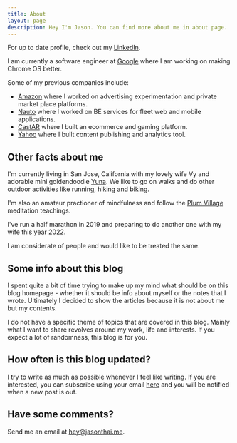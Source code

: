 ```yaml
---
title: About
layout: page
description: Hey I'm Jason. You can find more about me in about page.
---
```


For up to date profile, check out my [LinkedIn](https://www.linkedin.com/in/jasontthai).

I am currently a software engineer at [Google](https://google.com) where I am working on making Chrome OS better.

Some of my previous companies include:

* [Amazon](https://www.amazon.com) where I worked on advertising experimentation and private market place platforms. 
* [Nauto](https://www.nauto.com) where I worked on BE services for fleet web and mobile applications.
* [CastAR](http://castar.com) where I built an ecommerce and gaming platform.
* [Yahoo](https://yahoo.com) where I built content publishing and analytics tool.

## Other facts about me
I'm currently living in San Jose, California with my lovely wife Vy and adorable mini goldendoodle [Yuna](/assets/img/yuna-chan.jpeg). We like to go on walks and do other outdoor activities like running, hiking and biking.

I'm also an amateur practioner of mindfulness and follow the [Plum Village](https://plumvillage.org)  meditation teachings.

I've run a half marathon in 2019 and preparing to do another one with my wife this year 2022.

I am considerate of people and would like to be treated the same.

## Some info about this blog
I spent quite a bit of time trying to make up my mind what should be on this blog homepage - whether it should be info about myself or the notes that I wrote. Ultimately I decided to show the articles because it is not about me but my contents.

I do not have a specific theme of topics that are covered in this blog. Mainly what I want to share revolves around my work, life and interests.
If you expect a lot of randomness, this blog is for you.

## How often is this blog updated?
I try to write as much as possible whenever I feel like writing. If you are interested, you can subscribe using your email [here](https://sendy.jasonthai.me/subscription?f=1xbnC4rzl5bZyD5KdkNEpvolP9bMamozYB9Km892ZO0L7mc7N7Pq7ckWA1dY3DSlvL) and you will be notified when a new post is out.

## Have some comments? 
Send me an email at [&#104;&#101;&#121;&#064;&#106;&#097;&#115;&#111;&#110;&#116;&#104;&#097;&#105;&#046;&#109;&#101;](mailto:&#104;&#101;&#121;&#064;&#106;&#097;&#115;&#111;&#110;&#116;&#104;&#097;&#105;&#046;&#109;&#101;).
